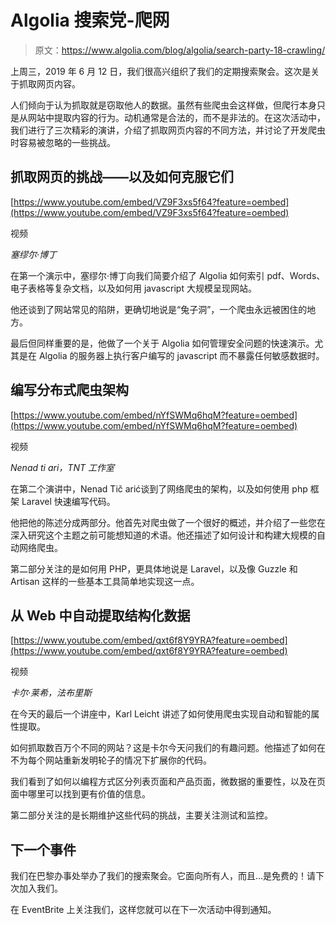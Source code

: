 # Algolia 搜索党-爬网

> 原文：<https://www.algolia.com/blog/algolia/search-party-18-crawling/>

上周三，2019 年 6 月 12 日，我们很高兴组织了我们的定期搜索聚会。这次是关于抓取网页内容。

人们倾向于认为抓取就是窃取他人的数据。虽然有些爬虫会这样做，但爬行本身只是从网站中提取内容的行为。动机通常是合法的，而不是非法的。在这次活动中，我们进行了三次精彩的演讲，介绍了抓取网页内容的不同方法，并讨论了开发爬虫时容易被忽略的一些挑战。

## [](#the-challenges-of-crawling-the-web-%e2%80%94-and-how-to-overcome-them)抓取网页的挑战——以及如何克服它们

[https://www.youtube.com/embed/VZ9F3xs5f64?feature=oembed](https://www.youtube.com/embed/VZ9F3xs5f64?feature=oembed)

视频

*塞缪尔·博丁*

在第一个演示中，塞缪尔·博丁向我们简要介绍了 Algolia 如何索引 pdf、Words、电子表格等复杂文档，以及如何用 javascript 大规模呈现网站。

他还谈到了网站常见的陷阱，更确切地说是“兔子洞”，一个爬虫永远被困住的地方。

最后但同样重要的是，他做了一个关于 Algolia 如何管理安全问题的快速演示。尤其是在 Algolia 的服务器上执行客户编写的 javascript 而不暴露任何敏感数据时。

## [](#writing-a-distributed-crawler-architecture)编写分布式爬虫架构

[https://www.youtube.com/embed/nYfSWMq6hqM?feature=oembed](https://www.youtube.com/embed/nYfSWMq6hqM?feature=oembed)

视频

*Nenad ti ari，TNT 工作室*

在第二个演讲中，Nenad Tič arić谈到了网络爬虫的架构，以及如何使用 php 框架 Laravel 快速编写代码。

他把他的陈述分成两部分。他首先对爬虫做了一个很好的概述，并介绍了一些您在深入研究这个主题之前可能想知道的术语。他还描述了如何设计和构建大规模的自动网络爬虫。

第二部分关注的是如何用 PHP，更具体地说是 Laravel，以及像 Guzzle 和 Artisan 这样的一些基本工具简单地实现这一点。

## 从 Web 中自动提取结构化数据

[https://www.youtube.com/embed/qxt6f8Y9YRA?feature=oembed](https://www.youtube.com/embed/qxt6f8Y9YRA?feature=oembed)

视频

*卡尔·莱希，法布里斯*

在今天的最后一个讲座中，Karl Leicht 讲述了如何使用爬虫实现自动和智能的属性提取。

如何抓取数百万个不同的网站？这是卡尔今天问我们的有趣问题。他描述了如何在不为每个网站重新发明轮子的情况下扩展你的代码。

我们看到了如何以编程方式区分列表页面和产品页面，微数据的重要性，以及在页面中哪里可以找到更有价值的信息。

第二部分关注的是长期维护这些代码的挑战，主要关注测试和监控。

## [](#the-next-event)下一个事件

我们在巴黎办事处举办了我们的搜索聚会。它面向所有人，而且…是免费的！请下次加入我们。

在 EventBrite 上关注我们，这样您就可以在下一次活动中得到通知。